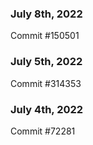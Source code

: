 ### July 8th, 2022

Commit #150501

### July 5th, 2022

Commit #314353


### July 4th, 2022

Commit #72281
